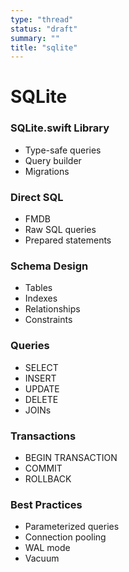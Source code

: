 ```yaml
---
type: "thread"
status: "draft"
summary: ""
title: "sqlite"
---
```


# SQLite


### SQLite.swift Library
- Type-safe queries
- Query builder
- Migrations

### Direct SQL
- FMDB
- Raw SQL queries
- Prepared statements

### Schema Design
- Tables
- Indexes
- Relationships
- Constraints

### Queries
- SELECT
- INSERT
- UPDATE
- DELETE
- JOINs

### Transactions
- BEGIN TRANSACTION
- COMMIT
- ROLLBACK

### Best Practices
- Parameterized queries
- Connection pooling
- WAL mode
- Vacuum

